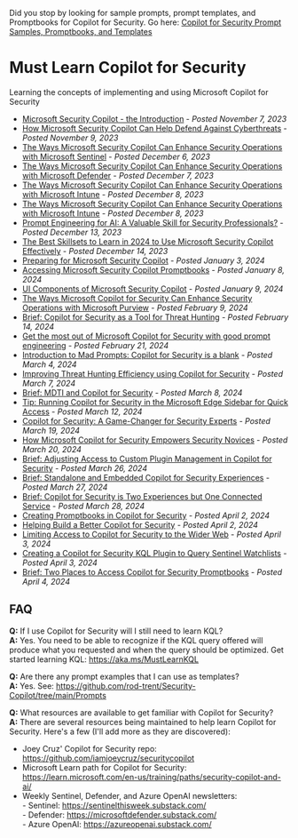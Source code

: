 Did you stop by looking for sample prompts, prompt templates, and Promptbooks for Copilot for Security. Go here: <a href="https://github.com/rod-trent/Security-Copilot/tree/main/Prompts" target="_blank">Copilot for Security Prompt Samples, Promptbooks, and Templates</a>

# Must Learn Copilot for Security<br>

Learning the concepts of implementing and using Microsoft Copilot for Security

* <a href="https://rodtrent.substack.com/p/microsoft-security-copilot-the-introduction" target="_blank">Microsoft Security Copilot - the Introduction</a> - <i>Posted November 7, 2023</i><br>
* <a href="https://rodtrent.substack.com/p/how-microsoft-security-copilot-can" target="_blank">How Microsoft Security Copilot Can Help Defend Against Cyberthreats</a> - <i>Posted November 9, 2023</i><br>
* <a href="https://rodtrent.substack.com/p/the-ways-microsoft-security-copilot" target="_blank">The Ways Microsoft Security Copilot Can Enhance Security Operations with Microsoft Sentinel</a> - <i>Posted December 6, 2023</i><br>
* <a href="https://rodtrent.substack.com/p/the-ways-microsoft-security-copilot-6c4" target="_blank">The Ways Microsoft Security Copilot Can Enhance Security Operations with Microsoft Defender</a> - <i>Posted December 7, 2023</i><br>
* <a href="https://rodtrent.substack.com/p/the-ways-microsoft-security-copilot-7d0" target="_blank">The Ways Microsoft Security Copilot Can Enhance Security Operations with Microsoft Intune</a> - <i>Posted December 8, 2023</i><br>
* <a href="https://rodtrent.substack.com/p/the-ways-microsoft-security-copilot-7d0" target="_blank">The Ways Microsoft Security Copilot Can Enhance Security Operations with Microsoft Intune</a> - <i>Posted December 8, 2023</i><br>
* <a href="https://rodtrent.substack.com/p/prompt-engineering-for-ai-a-valuable" target="_blank">Prompt Engineering for AI: A Valuable Skill for Security Professionals?</a> - <i>Posted December 13, 2023</i><br>
* <a href="https://rodtrent.substack.com/p/the-best-skillsets-to-learn-in-2024-c60" target="_blank">The Best Skillsets to Learn in 2024 to Use Microsoft Security Copilot Effectively</a> - <i>Posted December 14, 2023</i><br>
* <a href="https://rodtrent.substack.com/p/preparing-for-microsoft-security" target="_blank">Preparing for Microsoft Security Copilot</a> - <i>Posted January 3, 2024</i><br>
* <a href="https://rodtrent.substack.com/p/accessing-microsoft-security-copilot" target="_blank">Accessing Microsoft Security Copilot Promptbooks</a> - <i>Posted January 8, 2024</i><br>
* <a href="https://rodtrent.substack.com/p/ui-components-of-microsoft-security" target="_blank">UI Components of Microsoft Security Copilot</a> - <i>Posted January 9, 2024</i><br>
* <a href="https://rodtrent.substack.com/p/the-ways-microsoft-security-copilot-905" target="_blank">The Ways Microsoft Copilot for Security Can Enhance Security Operations with Microsoft Purview</a> - <i>Posted February 9, 2024</i><br>
* <a href="https://rodtrent.substack.com/p/brief-copilot-for-security-as-a-tool" target="_blank">Brief: Copilot for Security as a Tool for Threat Hunting</a> - <i>Posted February 14, 2024</i><br>
* <a href="https://www.microsoft.com/en-us/security/blog/2024/02/21/get-the-most-out-of-microsoft-copilot-for-security-with-good-prompt-engineering/" target="_blank">Get the most out of Microsoft Copilot for Security with good prompt engineering</a> - <i>Posted February 21, 2024</i><br>
* <a href="https://rodtrent.substack.com/p/introduction-to-mad-prompts-copilot" target="_blank">Introduction to Mad Prompts: Copilot for Security is a blank</a> - <i>Posted March 4, 2024</i><br>
* <a href="https://techcommunity.microsoft.com/t5/microsoft-security-copilot-blog/improving-threat-hunting-efficiency-using-copilot-for-security/ba-p/4077527" target="_blank">Improving Threat Hunting Efficiency using Copilot for Security</a> - <i>Posted March 7, 2024</i><br>
* <a href="https://rodtrent.substack.com/p/brief-mdti-and-copilot-for-security" target="_blank">Brief: MDTI and Copilot for Security</a> - <i>Posted March 8, 2024</i><br>
* <a href="https://rodtrent.substack.com/p/tip-running-copilot-for-security" target="_blank">Tip: Running Copilot for Security in the Microsoft Edge Sidebar for Quick Access</a> - <i>Posted March 12, 2024</i><br>
* <a href="https://rodtrent.substack.com/p/copilot-for-security-a-game-changer" target="_blank">Copilot for Security: A Game-Changer for Security Experts</a> - <i>Posted March 19, 2024</i><br>
* <a href="https://rodtrent.substack.com/p/how-microsoft-copilot-for-security" target="_blank">How Microsoft Copilot for Security Empowers Security Novices</a> - <i>Posted March 20, 2024</i><br>
* <a href="https://rodtrent.substack.com/p/brief-adjusting-access-to-custom" target="_blank">Brief: Adjusting Access to Custom Plugin Management in Copilot for Security</a> - <i>Posted March 26, 2024</i><br>
* <a href="https://rodtrent.substack.com/p/brief-standalone-versus-embedded" target="_blank">Brief: Standalone and Embedded Copilot for Security Experiences</a> - <i>Posted March 27, 2024</i><br>
* <a href="https://rodtrent.substack.com/p/brief-copilot-for-security-is-two" target="_blank">Brief: Copilot for Security is Two Experiences but One Connected Service</a> - <i>Posted March 28, 2024</i><br>
* <a href="https://rodtrent.substack.com/p/creating-promptbooks-in-copilot-for" target="_blank">Creating Promptbooks in Copilot for Security</a> - <i>Posted April 2, 2024</i><br>
* <a href="https://rodtrent.substack.com/p/helping-build-a-better-copilot-for" target="_blank">Helping Build a Better Copilot for Security</a> - <i>Posted April 2, 2024</i><br>
* <a href="https://rodtrent.substack.com/p/limiting-access-to-copilot-for-security" target="_blank">Limiting Access to Copilot for Security to the Wider Web</a> - <i>Posted April 3, 2024</i><br>
* <a href="https://rodtrent.substack.com/p/creating-a-copilot-for-security-kql" target="_blank">Creating a Copilot for Security KQL Plugin to Query Sentinel Watchlists</a> - <i>Posted April 3, 2024</i><br>
* <a href="https://rodtrent.substack.com/p/brief-two-places-to-access-copilot" target="_blank">Brief: Two Places to Access Copilot for Security Promptbooks</a> - <i>Posted April 4, 2024</i><br>



## FAQ<br>

<b>Q:</b> If I use Copilot for Security will I still need to learn KQL?<br>
<b>A:</b> Yes. You need to be able to recognize if the KQL query offered will produce what you requested and when the query should be optimized. Get started learning KQL: https://aka.ms/MustLearnKQL

<b>Q:</b> Are there any prompt examples that I can use as templates?<br>
<b>A:</b> Yes. See: https://github.com/rod-trent/Security-Copilot/tree/main/Prompts<br>

<b>Q:</b> What resources are available to get familiar with Copilot for Security?<br>
<b>A:</b> There are several resources being maintained to help learn Copilot for Security. Here's a few (I'll add more as they are discovered):<br>
* Joey Cruz' Copilot for Security repo: https://github.com/iamjoeycruz/securitycopilot
* Microsoft Learn path for Copilot for Security: https://learn.microsoft.com/en-us/training/paths/security-copilot-and-ai/
* Weekly Sentinel, Defender, and Azure OpenAI newsletters:<br>
        - Sentinel: https://sentinelthisweek.substack.com/<br>
        - Defender: https://microsoftdefender.substack.com/<br>
        - Azure OpenAI: https://azureopenai.substack.com/<br>
  


<br>
<br><br>

